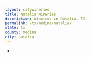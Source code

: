 ```yaml
---
layout: citywineries
title: Natalia Wineries
description: Wineries in Natalia, TX
permalink: /tx/medina/natalia/
state: tx
county: medina
city: natalia
---
```

-
